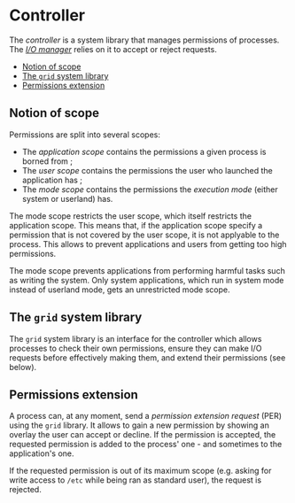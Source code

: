 # Controller

The _controller_ is a system library that manages permissions of processes. The [_I/O manager_](io-manager.md) relies on it to accept or reject requests.

- [Notion of scope](#notion-of-scope)
- [The `grid` system library](#the-grid-system-library)
- [Permissions extension](#permissions-extension)

## Notion of scope

Permissions are split into several scopes:

- The _application scope_ contains the permissions a given process is borned from ;
- The _user scope_ contains the permissions the user who launched the application has ;
- The _mode scope_ contains the permissions the _execution mode_ (either system or userland) has.

The mode scope restricts the user scope, which itself restricts the application scope. This means that, if the application scope specify a permission that is not covered by the user scope, it is not applyable to the process. This allows to prevent applications and users from getting too high permissions.

The mode scope prevents applications from performing harmful tasks such as writing the system. Only system applications, which run in system mode instead of userland mode, gets an unrestricted mode scope.

## The `grid` system library

The `grid` system library is an interface for the controller which allows processes to check their own permissions, ensure they can make I/O requests before effectively making them, and extend their permissions (see below).

## Permissions extension

A process can, at any moment, send a _permission extension request_ (PER) using the `grid` library. It allows to gain a new permission by showing an overlay the user can accept or decline. If the permission is accepted, the requested permission is added to the process' one - and sometimes to the application's one.

If the requested permission is out of its maximum scope (e.g. asking for write access to `/etc` while being ran as standard user), the request is rejected.
